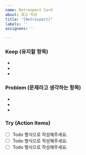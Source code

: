 ```yaml
---
name: Retrospect Card
about: 회고 작성
title: "[Retrospect]"
labels: ''
assignees: ''

---
```


### Keep (유지할 항목)
-
-
-
### Problem (문제라고 생각하는 항목)
- 
- 
- 
### Try (Action Items)
- [ ] Todo 형식으로 작성해주세요.
- [ ] Todo 형식으로 작성해주세요.
- [ ] Todo 형식으로 작성해주세요.
